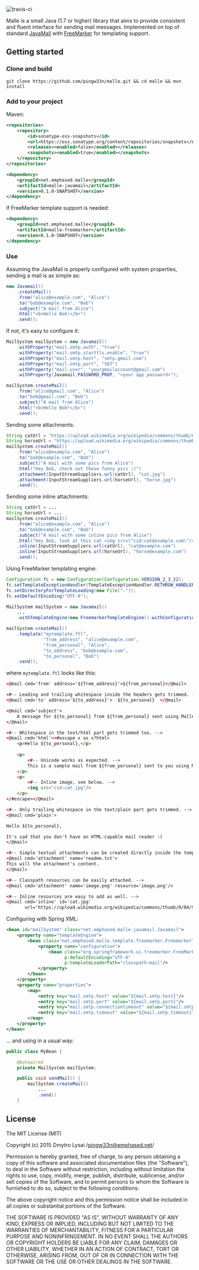 ![travis-ci](https://travis-ci.org/pingw33n/malle.svg?branch=master)

Malle is a small Java (1.7 or higher) library that aims to provide consistent and fluent interface for sending
mail messages. Implemented on top of standard [JavaMail](http://www.oracle.com/technetwork/java/javamail/index.html) 
with [FreeMarker](http://freemarker.org/) for templating support.

## Getting started

### Clone and build

```
git clone https://github.com/pingw33n/malle.git && cd malle && mvn install
```

### Add to your project

Maven:

```xml
<repositories>
    <repository>
        <id>sonatype-oss-snapshots</id>
        <url>https://oss.sonatype.org/content/repositories/snapshots</url>
        <releases><enabled>false</enabled></releases>
        <snapshots><enabled>true</enabled></snapshots>
    </repository>
</repositories>

<dependency>
    <groupId>net.emphased.malle</groupId>
    <artifactId>malle-javamail</artifactId>
    <version>0.1.0-SNAPSHOT</version>
</dependency>
```

If FreeMarker template support is needed:

```xml
<dependency>
    <groupId>net.emphased.malle</groupId>
    <artifactId>malle-freemarker</artifactId>
    <version>0.1.0-SNAPSHOT</version>
</dependency>
```

### Use

Assuming the JavaMail is properly configured with system properties, sending a mail is as simple as:

```java
new Javamail()
    .createMail()
    .from("alice@example.com", "Alice")
    .to("bob@example.com", "Bob")
    .subject("A mail from Alice")
    .html("<b>Hello Bob!</b>")
    .send();
```

If not, it's easy to configure it:

```java
MailSystem mailSystem = new Javamail()
    .withProperty("mail.smtp.auth", "true")
    .withProperty("mail.smtp.starttls.enable", "true")
    .withProperty("mail.smtp.host", "smtp.gmail.com")
    .withProperty("mail.smtp.port", "587")
    .withProperty("mail.user", "yourgmailaccount@gmail.com")
    .withProperty(Javamail.PASSWORD_PROP, "<your app password>");

mailSystem.createMail()
    .from("alice@gmail.com", "Alice")
    .to("bob@gmail.com", "Bob")
    .subject("A mail from Alice")
    .html("<b>Hello Bob!</b>")
    .send();
```

Sending some attachments:

```java
String catUrl = "https://upload.wikimedia.org/wikipedia/commons/thumb/0/04/So_happy_smiling_cat.jpg/411px-So_happy_smiling_cat.jpg";
String horseUrl = "https://upload.wikimedia.org/wikipedia/commons/thumb/f/f3/Funny_Cide.jpg/444px-Funny_Cide.jpg";
mailSystem.createMail()
    .from("alice@example.com", "Alice")
    .to("bob@example.com", "Bob")
    .subject("A mail with some pics from Alice")
    .html("Hey Bob, check out these funny pics ;)")
    .attachment(InputStreamSuppliers.url(catUrl), "cat.jpg")
    .attachment(InputStreamSuppliers.url(horseUrl), "horse.jpg")
    .send();
```

Sending some inline attachments:

```java
String catUrl = ...
String horseUrl = ...
mailSystem.createMail()
    .from("alice@example.com", "Alice")
    .to("bob@example.com", "Bob")
    .subject("A mail with some inline pics from Alice")
    .html("Hey Bob, look at this cat <img src=\"cid:cat@example.com\"/> and horse <img src=\"cid:horse@example.com\"/>")
    .inline(InputStreamSuppliers.url(catUrl), "cat@example.com")
    .inline(InputStreamSuppliers.url(horseUrl), "horse@example.com")
    .send();
```

Using FreeMarker templating engine:

```java
Configuration fc = new Configuration(Configuration.VERSION_2_3_22);
fc.setTemplateExceptionHandler(TemplateExceptionHandler.RETHROW_HANDLER);
fc.setDirectoryForTemplateLoading(new File("."));
fc.setDefaultEncoding("UTF-8");

MailSystem mailSystem = new Javamail()
    ...
    .withTemplateEngine(new FreemarkerTemplateEngine().withConfiguration(fc));

mailSystem.createMail()
    .template("mytemplate.ftl",
              "from_address", "alice@example.com",
              "from_personal", "Alice",
              "to_address", "bob@example.com",
              "to_personal", "Bob")
    .send();
```

where `mytemplate.ftl` looks like this:

```html
<@mail cmd='from' address='${from_address}'>${from_personal}</@mail>

<#-- Leading and trailing whitespace inside the headers gets trimmed. -->
<@mail cmd='to' address='${to_address}'>  ${to_personal}  </@mail>

<@mail cmd='subject'>
    A message for ${to_personal} from ${from_personal} sent using Malle and Freemarker
</@mail>

<#-- Whitespace in the text/html part gets trimmed too. -->
<@mail cmd='html'><#escape x as x?html>
    <p>Hello ${to_personal},</p>
    
    <p>
        <#-- Unicode works as expected. -->
        This is a sample mail from ${from_personal} sent to you using Malle ♡ Freemarker.
    </p>
    <p>
        <#-- Inline image, see below. -->
        <img src="cid:cat.jpg"/>
    </p>
</#escape></@mail>

<#-- Only trailing whitespace in the text/plain part gets trimmed. -->
<@mail cmd='plain'>

Hello ${to_personal},

It's sad that you don't have an HTML-capable mail reader :(
</@mail>

<#-- Simple textual attachments can be created directly inside the template. -->
<@mail cmd='attachment' name='readme.txt'>
This will the attachment's content.
</@mail>

<#-- Classpath resources can be easily attached. -->
<@mail cmd='attachment' name='image.png' resource='image.png'/>

<#-- Inline resources are easy to add as well. -->
<@mail cmd='inline' id='cat.jpg'
       url='https://upload.wikimedia.org/wikipedia/commons/thumb/0/04/So_happy_smiling_cat.jpg/411px-So_happy_smiling_cat.jpg'/>
```

Configuring with Spring XML:

```xml
<bean id="mailSystem" class="net.emphased.malle.javamail.Javamail">
    <property name="templateEngine">
        <bean class="net.emphased.malle.template.freemarker.FreemarkerTemplateEngine">
            <property name="configuration">
                <bean class="org.springframework.ui.freemarker.FreeMarkerConfigurationFactoryBean"
                      p:defaultEncoding="UTF-8"
                      p:templateLoaderPath="classpath:mail"/>
            </property>
        </bean>
    </property>
    <property name="properties">
        <map>
            <entry key="mail.smtp.host" value="${mail.smtp.host}"/>
            <entry key="mail.smtp.port" value="${mail.smtp.port}"/>
            <entry key="mail.smtp.connectiontimeout" value="${mail.smtp.connectiontimeout}"/>
            <entry key="mail.smtp.timeout" value="${mail.smtp.timeout}"/>
        </map>
    </property>
</bean>
```

... and using in a usual way:

```java
public class MyBean {

    @Autowired
    private MailSystem mailSystem;

    public void sendMail() {
        mailSystem.createMail()
            ...
            .send()
    }
```

## License

The MIT License (MIT)

Copyright (c) 2015 Dmytro Lysai /pingw33n@emphased.net/

Permission is hereby granted, free of charge, to any person obtaining a copy
of this software and associated documentation files (the "Software"), to deal
in the Software without restriction, including without limitation the rights
to use, copy, modify, merge, publish, distribute, sublicense, and/or sell
copies of the Software, and to permit persons to whom the Software is
furnished to do so, subject to the following conditions:

The above copyright notice and this permission notice shall be included in all
copies or substantial portions of the Software.

THE SOFTWARE IS PROVIDED "AS IS", WITHOUT WARRANTY OF ANY KIND, EXPRESS OR
IMPLIED, INCLUDING BUT NOT LIMITED TO THE WARRANTIES OF MERCHANTABILITY,
FITNESS FOR A PARTICULAR PURPOSE AND NONINFRINGEMENT. IN NO EVENT SHALL THE
AUTHORS OR COPYRIGHT HOLDERS BE LIABLE FOR ANY CLAIM, DAMAGES OR OTHER
LIABILITY, WHETHER IN AN ACTION OF CONTRACT, TORT OR OTHERWISE, ARISING FROM,
OUT OF OR IN CONNECTION WITH THE SOFTWARE OR THE USE OR OTHER DEALINGS IN THE
SOFTWARE.
